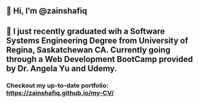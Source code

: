 ## 👋 Hi, I’m @zainshafiq

## 🌱 I just recently graduated wih a Software Systems Engineering Degree from University of Regina, Saskatchewan CA. Currently going through a Web Development BootCamp provided by Dr. Angela Yu and Udemy.

### Checkout my up-to-date portfolio: https://zainshafiq.github.io/my-CV/




<!---
zainshafiq/zainshafiq is a ✨ special ✨ repository because its `README.md` (this file) appears on your GitHub profile.
You can click the Preview link to take a look at your changes.
--->
